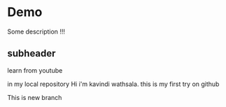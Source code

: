 # Demo

Some description !!!

## subheader

learn from youtube

in my local repository
Hi i'm kavindi wathsala. this is my first try on github

This is new branch

